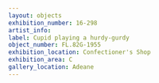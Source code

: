 ```yaml
---
layout: objects
exhibition_number: 16-298
artist_info: 
label: Cupid playing a hurdy-gurdy
object_number: FL.82G-1955
exhibition_location: Confectioner's Shop
exhibition_area: C
gallery_location: Adeane
---
```

